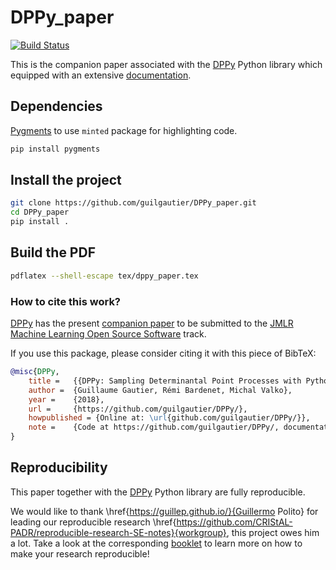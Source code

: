 # DPPy_paper

[![Build Status](https://travis-ci.com/guilgautier/DPPy_paper.svg?token=jftmsjDJSt2JLJqsgR9n&branch=master)](https://travis-ci.com/guilgautier/DPPy_paper)

This is the companion paper associated with the [DPPy](https://github.com/guilgautier/DPPy) Python library which equipped with an extensive [documentation](https://dppy.readthedocs.io/en/latest/).

## Dependencies

[Pygments](http://pygments.org/) to use `minted` package for highlighting code.

```bash
pip install pygments
```

## Install the project

```bash
git clone https://github.com/guilgautier/DPPy_paper.git
cd DPPy_paper
pip install .
```

## Build the PDF

```bash
pdflatex --shell-escape tex/dppy_paper.tex
```

### How to cite this work?

[DPPy](https://github.com/guilgautier/DPPy) has the present [companion paper](https://github.com/guilgautier/DPPy_paper) to be submitted to the [JMLR Machine Learning Open Source Software](http://www.jmlr.org/mloss/) track.

If you use this package, please consider citing it with this piece of BibTeX:
```bibtex
@misc{DPPy,
    title =   {{DPPy: Sampling Determinantal Point Processes with Python}},
    author =  {Guillaume Gautier, Rémi Bardenet, Michal Valko},
    year =    {2018},
    url =     {https://github.com/guilgautier/DPPy/},
    howpublished = {Online at: \url{github.com/guilgautier/DPPy/}},
    note =    {Code at https://github.com/guilgautier/DPPy/, documentation at https://dppy.readthedocs.io/, companion paper at https://github.com/guilgautier/DPPy_paper/}
}
```

## Reproducibility

This paper together with the [DPPy](https://github.com/guilgautier/DPPy) Python library are fully reproducible.

We would like to thank \href{https://guillep.github.io/}{Guillermo Polito} for leading our reproducible research \href{https://github.com/CRIStAL-PADR/reproducible-research-SE-notes}{workgroup}, this project owes him a lot.
Take a look at the corresponding [booklet](https://github.com/CRIStAL-PADR/reproducible-research-SE-notes) to learn more on how to make your research reproducible!